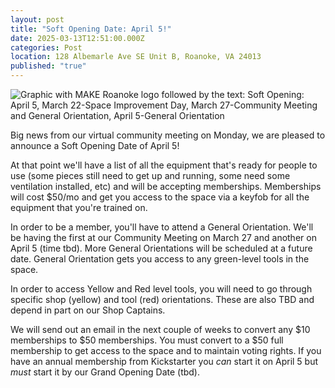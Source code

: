 ```yaml
---
layout: post
title: "Soft Opening Date: April 5!"
date: 2025-03-13T12:51:00.000Z
categories: Post
location: 128 Albemarle Ave SE Unit B, Roanoke, VA 24013
published: "true"
---
```

![Graphic with MAKE Roanoke logo followed by the text: Soft Opening: April 5, March 22-Space Improvement Day, March 27-Community Meeting and General Orientation, April 5-General Orientation](/assets/images/2025-3-10-soft-opening-april-5.png)

Big news from our virtual community meeting on Monday, we are pleased to announce a Soft Opening Date of April 5! 

At that point we'll have a list of all the equipment that's ready for people to use (some pieces still need to get up and running, some need some ventilation installed, etc) and will be accepting memberships. Memberships will cost $50/mo and get you access to the space via a keyfob for all the equipment that you're trained on. 

In order to be a member, you'll have to attend a General Orientation. We'll be having the first at our Community Meeting on March 27 and another on April 5 (time tbd). More General Orientations will be scheduled at a future date. General Orientation gets you access to any green-level tools in the space. 

In order to access Yellow and Red level tools, you will need to go through specific shop (yellow) and tool (red) orientations. These are also TBD and depend in part on our Shop Captains.

We will send out an email in the next couple of weeks to convert any $10 memberships to $50 memberships. You must convert to a $50 full membership to get access to the space and to maintain voting rights. If you have an annual membership from Kickstarter you *can* start it on April 5 but *must* start it by our Grand Opening Date (tbd).
